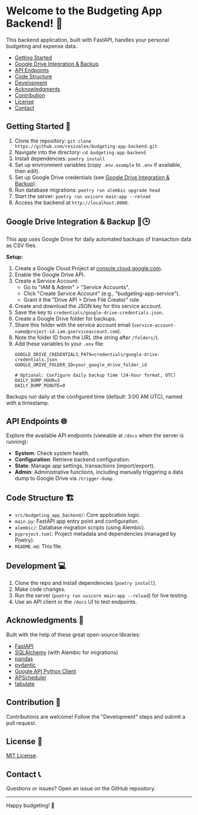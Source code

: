 # Welcome to the Budgeting App Backend! 🚀

This backend application, built with FastAPI, handles your personal budgeting and expense data.

- [Getting Started](#getting-started-)
- [Google Drive Integration & Backup](#google-drive-integration---backup-)
- [API Endpoints](#api-endpoints-)
- [Code Structure](#code-structure-)
- [Development](#development-)
- [Acknowledgments](#acknowledgments-)
- [Contribution](#contribution-)
- [License](#license-)
- [Contact](#contact-)

## Getting Started 🚀

1.  Clone the repository: `git clone https://github.com/resivalex/budgeting-app-backend.git`
2.  Navigate into the directory: `cd budgeting-app-backend`
3.  Install dependencies: `poetry install`
4.  Set up environment variables (copy `.env.example` to `.env` if available, then edit).
5.  Set up Google Drive credentials (see [Google Drive Integration & Backup](#google-drive-integration---backup-)).
6.  Run database migrations: `poetry run alembic upgrade head`
7.  Start the server: `poetry run uvicorn main:app --reload`
8.  Access the backend at `http://localhost:8000`.

## Google Drive Integration & Backup 🔄🕒

This app uses Google Drive for daily automated backups of transaction data as CSV files.

**Setup:**

1.  Create a Google Cloud Project at [console.cloud.google.com](https://console.cloud.google.com/).
2.  Enable the Google Drive API.
3.  Create a Service Account:
    *   Go to "IAM & Admin" > "Service Accounts".
    *   Click "Create Service Account" (e.g., "budgeting-app-service").
    *   Grant it the "Drive API > Drive File Creator" role.
4.  Create and download the JSON key for this service account.
5.  Save the key to `credentials/google-drive-credentials.json`.
6.  Create a Google Drive folder for backups.
7.  Share this folder with the service account email (`service-account-name@project-id.iam.gserviceaccount.com`).
8.  Note the folder ID from the URL (the string after `/folders/`).
9.  Add these variables to your `.env` file:
    ```dotenv
    GOOGLE_DRIVE_CREDENTIALS_PATH=credentials/google-drive-credentials.json
    GOOGLE_DRIVE_FOLDER_ID=your_google_drive_folder_id

    # Optional: Configure daily backup time (24-hour format, UTC)
    DAILY_DUMP_HOUR=3
    DAILY_DUMP_MINUTE=0
    ```

Backups run daily at the configured time (default: 3:00 AM UTC), named with a timestamp.

## API Endpoints 🌐

Explore the available API endpoints (viewable at `/docs` when the server is running):

-   **System**: Check system health.
-   **Configuration**: Retrieve backend configuration.
-   **State**: Manage app settings, transactions (import/export).
-   **Admin**: Administrative functions, including manually triggering a data dump to Google Drive via `/trigger-dump`.

## Code Structure 🏗️

-   `src/budgeting_app_backend/`: Core application logic.
-   `main.py`: FastAPI app entry point and configuration.
-   `alembic/`: Database migration scripts (using Alembic).
-   `pyproject.toml`: Project metadata and dependencies (managed by Poetry).
-   `README.md`: This file.

## Development 💻

1.  Clone the repo and install dependencies (`poetry install`).
2.  Make code changes.
3.  Run the server (`poetry run uvicorn main:app --reload`) for live testing.
4.  Use an API client or the `/docs` UI to test endpoints.

## Acknowledgments 👏

Built with the help of these great open-source libraries:

-   [FastAPI](https://fastapi.tiangolo.com/)
-   [SQLAlchemy](https://www.sqlalchemy.org/) (with Alembic for migrations)
-   [pandas](https://pandas.pydata.org/)
-   [pydantic](https://pydantic-docs.helpmanual.io/)
-   [Google API Python Client](https://github.com/googleapis/google-api-python-client)
-   [APScheduler](https://apscheduler.readthedocs.io/)
-   [tabulate](https://pypi.org/project/tabulate/)

## Contribution 🤝

Contributions are welcome! Follow the "Development" steps and submit a pull request.

## License 📝

[MIT License](LICENSE).

## Contact 📞

Questions or issues? Open an issue on the GitHub repository.

---

Happy budgeting! 🎉
